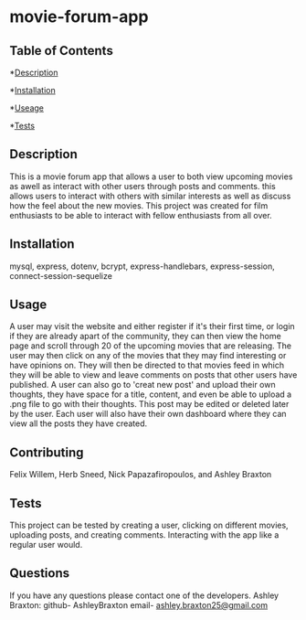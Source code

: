 # movie-forum-app

  ## Table of Contents
  *[Description](#description)

  *[Installation](#installation)

  *[Useage](#usage)

  *[Tests](#tests)


  ## Description
  This is a movie forum app that allows a user to both view upcoming movies as awell as interact with other users through posts and comments. this allows users to interact with others with similar interests as well as discuss how the feel about the new movies. This project was created for film enthusiasts to be able to interact with fellow enthusiasts from all over. 

  ## Installation
  mysql, express, dotenv, bcrypt, express-handlebars, express-session, connect-session-sequelize

  ## Usage
  A user may visit the website and either register if it's their first time, or login if they are already apart of the community, they can then view the home page and scroll through 20 of the upcoming movies that are releasing. The user may then click on any of the movies that they may find interesting or have opinions on. They will then be directed to that movies feed in which they will be able to view and leave comments on posts that other users have published. A user can also go to 'creat new post' and upload their own thoughts, they have space for a title, content, and even be able to upload a .png file to go with their thoughts. This post may be edited or deleted later by the user. Each user will also have their own dashboard where they can view all the posts they have created.

  ## Contributing
  Felix Willem, Herb Sneed, Nick Papazafiropoulos, and Ashley Braxton

  ## Tests
  This project can be tested by creating a user, clicking on different movies, uploading posts, and creating comments. Interacting with the app like a regular user would.

  ## Questions
  If you have any questions please contact one of the developers.
  Ashley Braxton: 
  github- AshleyBraxton
  email- ashley.braxton25@gmail.com

